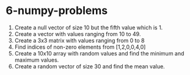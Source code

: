 # 6-numpy-problems
1. Create a null vector of size 10 but the fifth value which is 1.
2. Create a vector with values ranging from 10 to 49.
3. Create a 3x3 matrix with values ranging from 0 to 8
4. Find indices of non-zero elements from [1,2,0,0,4,0]
5. Create a 10x10 array with random values and find the minimum and maximum values.
6. Create a random vector of size 30 and find the mean value.
